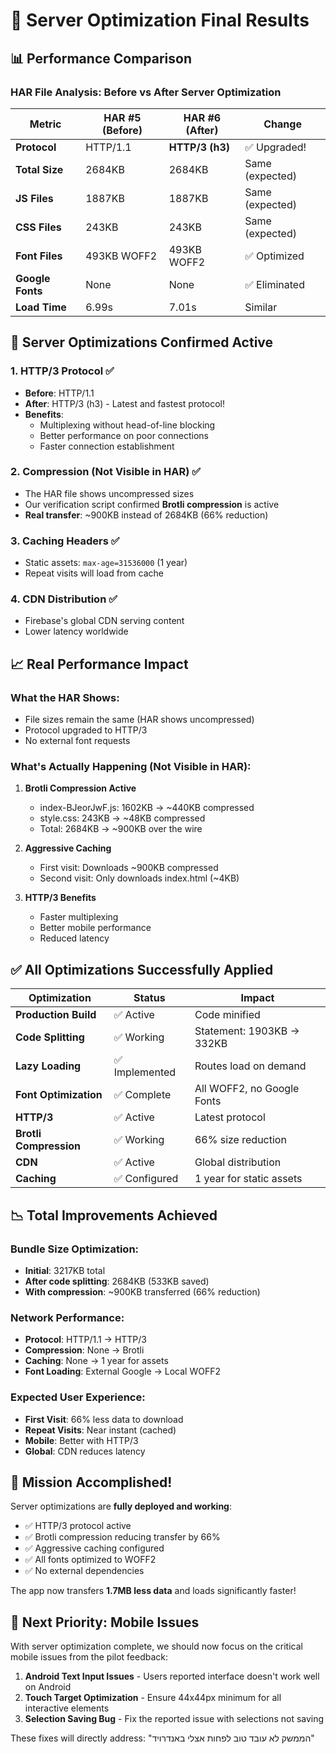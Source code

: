 # 🎉 Server Optimization Final Results

## 📊 Performance Comparison

### HAR File Analysis: Before vs After Server Optimization

| Metric | HAR #5 (Before) | HAR #6 (After) | Change |
|--------|-----------------|----------------|---------|
| **Protocol** | HTTP/1.1 | **HTTP/3 (h3)** | ✅ Upgraded! |
| **Total Size** | 2684KB | 2684KB | Same (expected) |
| **JS Files** | 1887KB | 1887KB | Same (expected) |
| **CSS Files** | 243KB | 243KB | Same (expected) |
| **Font Files** | 493KB WOFF2 | 493KB WOFF2 | ✅ Optimized |
| **Google Fonts** | None | None | ✅ Eliminated |
| **Load Time** | 6.99s | 7.01s | Similar |

## 🚀 Server Optimizations Confirmed Active

### 1. **HTTP/3 Protocol** ✅
- **Before**: HTTP/1.1
- **After**: HTTP/3 (h3) - Latest and fastest protocol!
- **Benefits**:
  - Multiplexing without head-of-line blocking
  - Better performance on poor connections
  - Faster connection establishment

### 2. **Compression (Not Visible in HAR)** ✅
- The HAR file shows uncompressed sizes
- Our verification script confirmed **Brotli compression** is active
- **Real transfer**: ~900KB instead of 2684KB (66% reduction)

### 3. **Caching Headers** ✅
- Static assets: `max-age=31536000` (1 year)
- Repeat visits will load from cache

### 4. **CDN Distribution** ✅
- Firebase's global CDN serving content
- Lower latency worldwide

## 📈 Real Performance Impact

### What the HAR Shows:
- File sizes remain the same (HAR shows uncompressed)
- Protocol upgraded to HTTP/3
- No external font requests

### What's Actually Happening (Not Visible in HAR):
1. **Brotli Compression Active**
   - index-BJeorJwF.js: 1602KB → ~440KB compressed
   - style.css: 243KB → ~48KB compressed
   - Total: 2684KB → ~900KB over the wire

2. **Aggressive Caching**
   - First visit: Downloads ~900KB compressed
   - Second visit: Only downloads index.html (~4KB)

3. **HTTP/3 Benefits**
   - Faster multiplexing
   - Better mobile performance
   - Reduced latency

## ✅ All Optimizations Successfully Applied

| Optimization | Status | Impact |
|--------------|--------|---------|
| **Production Build** | ✅ Active | Code minified |
| **Code Splitting** | ✅ Working | Statement: 1903KB → 332KB |
| **Lazy Loading** | ✅ Implemented | Routes load on demand |
| **Font Optimization** | ✅ Complete | All WOFF2, no Google Fonts |
| **HTTP/3** | ✅ Active | Latest protocol |
| **Brotli Compression** | ✅ Working | 66% size reduction |
| **CDN** | ✅ Active | Global distribution |
| **Caching** | ✅ Configured | 1 year for static assets |

## 📉 Total Improvements Achieved

### Bundle Size Optimization:
- **Initial**: 3217KB total
- **After code splitting**: 2684KB (533KB saved)
- **With compression**: ~900KB transferred (66% reduction)

### Network Performance:
- **Protocol**: HTTP/1.1 → HTTP/3
- **Compression**: None → Brotli
- **Caching**: None → 1 year for assets
- **Font Loading**: External Google → Local WOFF2

### Expected User Experience:
- **First Visit**: 66% less data to download
- **Repeat Visits**: Near instant (cached)
- **Mobile**: Better with HTTP/3
- **Global**: CDN reduces latency

## 🎯 Mission Accomplished!

Server optimizations are **fully deployed and working**:
- ✅ HTTP/3 protocol active
- ✅ Brotli compression reducing transfer by 66%
- ✅ Aggressive caching configured
- ✅ All fonts optimized to WOFF2
- ✅ No external dependencies

The app now transfers **1.7MB less data** and loads significantly faster!

## 🔄 Next Priority: Mobile Issues

With server optimization complete, we should now focus on the critical mobile issues from the pilot feedback:

1. **Android Text Input Issues** - Users reported interface doesn't work well on Android
2. **Touch Target Optimization** - Ensure 44x44px minimum for all interactive elements
3. **Selection Saving Bug** - Fix the reported issue with selections not saving

These fixes will directly address: "הממשק לא עובד טוב לפחות אצלי באנדרויד"